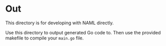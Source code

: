# Out

This directory is for developing with NAML directly.

Use this directory to output generated Go code to. Then use the provided makefile to compile your `main.go` file. 
